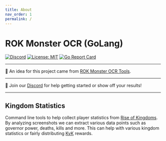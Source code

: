 ```yaml
---
title: About
nav_order: 1
permalink: /
---
```


# ROK Monster OCR (GoLang)

[![Discord](https://img.shields.io/discord/768180228710465598?label=Discord&logo=discord&logoColor=%23ffffff)](https://discord.gg/drhxwVQ) 
[![License: MIT](https://img.shields.io/github/license/rokmonster/ocr)](https://opensource.org/licenses/MIT)
[![Go Report Card](https://goreportcard.com/badge/github.com/rokmonster/ocr?style=flat-square)](https://goreportcard.com/report/github.com/rokmonster/ocr)


---

👋 An idea for this project came from [ROK Monster OCR Tools](https://github.com/carmelosantana/rok-monster-ocr).

---

👋 Join our [Discord](https://discord.gg/drhxwVQ) for help getting started or show off your results!

---

## Kingdom Statistics

Command line tools to help collect player statistics from [Rise of Kingdoms](https://rok.lilithgames.com/en). By analyzing screenshots we can extract various data points such as governor power, deaths, kills and more. This can help with various kingdom statistics or fairly distributing [KvK](https://rok.guide/the-lost-kingdom-kvk/) rewards.

